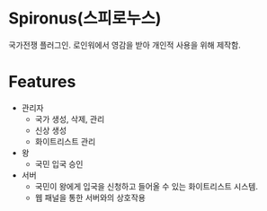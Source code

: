 # Spironus(스피로누스)

국가전쟁 플러그인. 로인워에서 영감을 받아 개인적 사용을 위해 제작함.

# Features

- 관리자
  - 국가 생성, 삭제, 관리
  - 신상 생성
  - 화이트리스트 관리
- 왕
  - 국민 입국 승인
- 서버
  - 국민이 왕에게 입국을 신청하고 들어올 수 있는 화이트리스트 시스템.
  - 웹 패널을 통한 서버와의 상호작용
